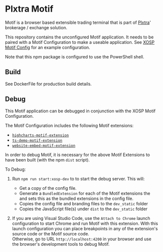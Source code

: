 # Plxtra Motif

Motif is a browser based extensible trading terminal that is part of [Plxtra](https://plxtra.org)' brokerage / exchange solution.

This repository contains the unconfigured Motif application.  It needs to be paired with a Motif Configuration to make a useable application. See [XOSP Motif Config](/plxtra/xosp-motif-config) for an example configuration.

Note that this npm package is configured to use the PowerShell shell.

## Build

See DockerFile for production build details.

## Debug

This Motif application can be debugged in conjunction with the XOSP Motif Configuration.

The Motif Configuration includes the following Motif extensions:
* [`highcharts-motif-extension`](/plxtra/highcharts-motif-extension/)
* [`ts-demo-motif-extension`](/plxtra/ts-demo-motif-extension/)
* [`website-embed-motif-extension`](/plxtra/website-embed-motif-extension/)

In order to debug Motif, it is necessary for the above Motif Extensions to have been built (with the npm `dist` script).

To Debug:
1. Run `npm run start:xosp-dev` to to start the debug server.  This will:
    * Get a copy of the config file.
    * Generate a `BundledExtension` for each of the Motif extensions the and sets this as the bundled extensions in the config file.
    * Copies the config file and branding files to the `dev_static` folder
    * Copies the JavaScript file(s) under `dist` to the `dev_static` folder

1. If you are using Visual Studio Code, use the `Attach to Chrome` launch configuration to start Chrome and run Motif with this extension.  With this launch configuration you can place breakpoints in any of the extension's source code or the Motif source code.\
Otherwise, go to URL `http://localhost:4200` in your browser and use the browser's development tools to debug Motif.

